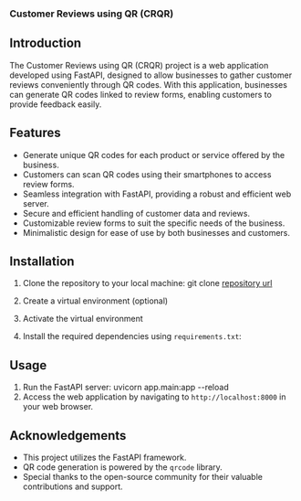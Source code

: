 ### Customer Reviews using QR (CRQR)

## Introduction
The Customer Reviews using QR (CRQR) project is a web application developed using FastAPI, designed to allow businesses to gather customer reviews conveniently through QR codes. With this application, businesses can generate QR codes linked to review forms, enabling customers to provide feedback easily. 

## Features
- Generate unique QR codes for each product or service offered by the business.
- Customers can scan QR codes using their smartphones to access review forms.
- Seamless integration with FastAPI, providing a robust and efficient web server.
- Secure and efficient handling of customer data and reviews.
- Customizable review forms to suit the specific needs of the business.
- Minimalistic design for ease of use by both businesses and customers.

## Installation
1. Clone the repository to your local machine:
git clone [repository url](https://github.com/anu-rag-das/customer-reviews-using-QR-fastapi)

2. Create a virtual environment (optional)
3. Activate the virtual environment
4. Install the required dependencies using `requirements.txt`:

## Usage
1. Run the FastAPI server:
uvicorn app.main:app --reload
2. Access the web application by navigating to `http://localhost:8000` in your web browser.

## Acknowledgements
- This project utilizes the FastAPI framework.
- QR code generation is powered by the `qrcode` library.
- Special thanks to the open-source community for their valuable contributions and support.


